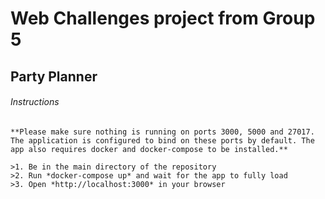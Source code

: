 # Web Challenges project from Group 5

## Party Planner

###### Instructions

```
**Please make sure nothing is running on ports 3000, 5000 and 27017. The application is configured to bind on these ports by default. The app also requires docker and docker-compose to be installed.**

>1. Be in the main directory of the repository
>2. Run *docker-compose up* and wait for the app to fully load
>3. Open *http://localhost:3000* in your browser
```